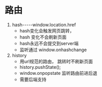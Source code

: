 # 路由

1. hash-----window.location.href
   - hash变化会触发网页跳转，
   - hash 变化不会刷新页面
   - hash永远不会提交到server端
   - 监听通过 window.onhashchange
2. history
   - 用url规范的路由， 跳转时不刷新页面
   - history.pushState();
   - window.onpopstate  监听路由前进后退
   - 需要后端支持

